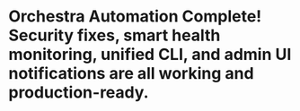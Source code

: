 # Orchestra Automation Complete! Security fixes, smart health monitoring, unified CLI, and admin UI notifications are all working and production-ready.
